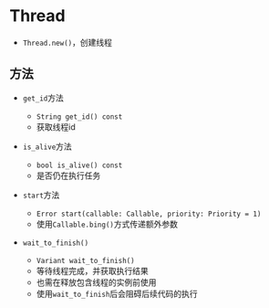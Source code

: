 # Thread

* `Thread.new()`，创建线程

## 方法

* `get_id`方法
  * `String get_id() const`
  * 获取线程id
* `is_alive`方法
  * `bool is_alive() const`
  * 是否仍在执行任务

* `start`方法
  * `Error start(callable: Callable, priority: Priority = 1)`
  * 使用`Callable.bing()`方式传递额外参数
* `wait_to_finish()`
  * `Variant wait_to_finish()`
  * 等待线程完成，并获取执行结果
  * 也需在释放包含线程的实例前使用
  * 使用`wait_to_finish`后会阻碍后续代码的执行